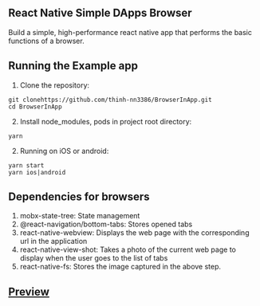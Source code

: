 ## React Native Simple DApps Browser

Build a simple, high-performance react native app that performs the basic functions of a browser.

## Running the Example app

1. Clone the repository:

```
git clonehttps://github.com/thinh-nn3386/BrowserInApp.git
cd BrowserInApp
```

2. Install node_modules, pods in project root directory:

```
yarn
```

2. Running on iOS or android:

```
yarn start
yarn ios|android
```

## Dependencies for browsers

1. mobx-state-tree: State management
2. @react-navigation/bottom-tabs: Stores opened tabs
3. react-native-webview: Displays the web page with the corresponding url in the application
4. react-native-view-shot: Takes a photo of the current web page to display when the user goes to the list of tabs
5. react-native-fs: Stores the image captured in the above step.

## [Preview](./preview)
